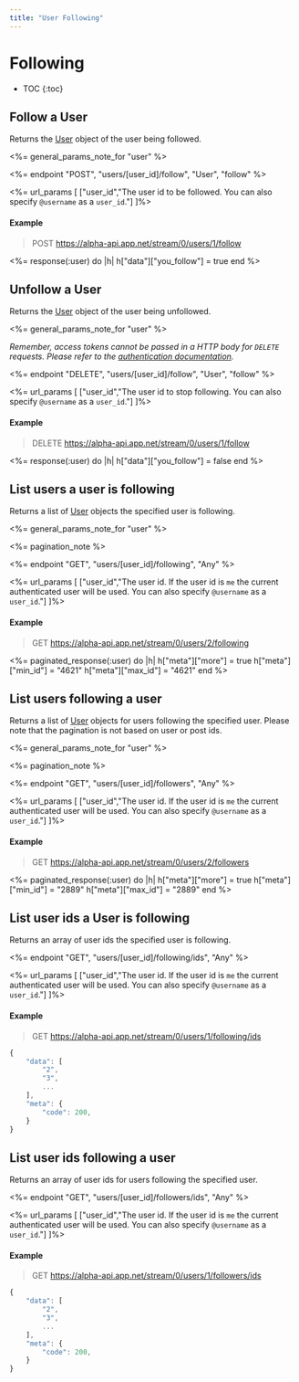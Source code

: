 ```yaml
---
title: "User Following"
---
```


# Following

* TOC
{:toc}

## Follow a User

Returns the <a href="/reference/resources/user/">User</a> object of the user being followed. 

<%= general_params_note_for "user" %>

<%= endpoint "POST", "users/[user_id]/follow", "User", "follow" %>

<%= url_params [
  ["user_id","The user id to be followed. You can also specify <code>@username</code> as a <code>user_id</code>."]
]%>

#### Example

> POST https://alpha-api.app.net/stream/0/users/1/follow

<%= response(:user) do |h|
    h["data"]["you_follow"] = true
end %>

## Unfollow a User

Returns the <a href="/reference/resources/user/">User</a> object of the user being unfollowed.

<%= general_params_note_for "user" %>

*Remember, access tokens cannot be passed in a HTTP body for ```DELETE``` requests. Please refer to the [authentication documentation](/reference/authentication/#making-authenticated-api-requests).*

<%= endpoint "DELETE", "users/[user_id]/follow", "User", "follow" %>

<%= url_params [
  ["user_id","The user id to stop following. You can also specify <code>@username</code> as a <code>user_id</code>."]
]%>

#### Example

> DELETE https://alpha-api.app.net/stream/0/users/1/follow

<%= response(:user) do |h|
    h["data"]["you_follow"] = false
end %>

## List users a user is following

Returns a list of <a href="/reference/resources/user/">User</a> objects the specified user is following.

<%= general_params_note_for "user" %>

<%= pagination_note %>

<%= endpoint "GET", "users/[user_id]/following", "Any" %>

<%= url_params [
  ["user_id","The user id. If the user id is <code>me</code> the current authenticated user will be used. You can also specify <code>@username</code> as a <code>user_id</code>."]
]%>

#### Example

> GET https://alpha-api.app.net/stream/0/users/2/following

<%= paginated_response(:user) do |h|
    h["meta"]["more"] = true
    h["meta"]["min_id"] = "4621"
    h["meta"]["max_id"] = "4621"
end %>

## List users following a user

Returns a list of <a href="/reference/resources/user/">User</a> objects for users following the specified user. Please note that the pagination is not based on user or post ids.

<%= general_params_note_for "user" %>

<%= pagination_note %>

<%= endpoint "GET", "users/[user_id]/followers", "Any" %>

<%= url_params [
  ["user_id","The user id. If the user id is <code>me</code> the current authenticated user will be used. You can also specify <code>@username</code> as a <code>user_id</code>."]
]%>

#### Example

> GET https://alpha-api.app.net/stream/0/users/2/followers

<%= paginated_response(:user) do |h|
    h["meta"]["more"] = true
    h["meta"]["min_id"] = "2889"
    h["meta"]["max_id"] = "2889"
end %>

## List user ids a User is following

Returns an array of user ids the specified user is following.

<%= endpoint "GET", "users/[user_id]/following/ids", "Any" %>

<%= url_params [
  ["user_id","The user id. If the user id is <code>me</code> the current authenticated user will be used. You can also specify <code>@username</code> as a <code>user_id</code>."]
]%>

#### Example

> GET https://alpha-api.app.net/stream/0/users/1/following/ids

~~~ js
{
    "data": [
        "2",
        "3",
        ...
    ],
    "meta": {
        "code": 200,
    }
}
~~~

## List user ids following a user

Returns an array of user ids for users following the specified user.

<%= endpoint "GET", "users/[user_id]/followers/ids", "Any" %>

<%= url_params [
  ["user_id","The user id. If the user id is <code>me</code> the current authenticated user will be used. You can also specify <code>@username</code> as a <code>user_id</code>."]
]%>

#### Example

> GET https://alpha-api.app.net/stream/0/users/1/followers/ids

~~~ js
{
    "data": [
        "2",
        "3",
        ...
    ],
    "meta": {
        "code": 200,
    }
}
~~~

